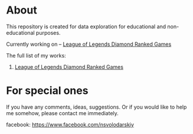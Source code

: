 # About

This repository is created for data exploration for educational and non-educational purposes.

Currently working on – [League of Legends Diamond Ranked Games](https://github.com/NickWatsonMan/data-learning/blob/master/projects/n1_loldrg.ipynb)

The full list of my works:
1. [League of Legends Diamond Ranked Games](https://github.com/NickWatsonMan/data-learning/blob/master/projects/n1_loldrg.ipynb)


# For special ones

If you have any comments, ideas, suggestions. Or if you would like to help me somehow, please contact me immediately.

facebook: https://www.facebook.com/nsvolodarskiy
